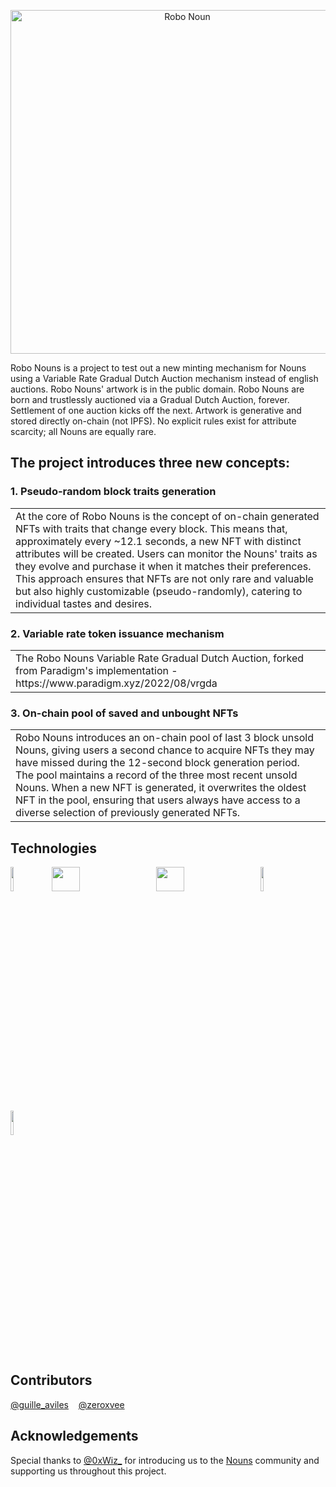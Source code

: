 <p align="center">
  <a href="https://robonouns.wtf/">
    <img alt="Robo Noun" title="Robo Noun" src="https://user-images.githubusercontent.com/33820055/233877002-012f6f01-b367-44c6-807e-039d451c880d.png" width="550">
  </a>
</p>

Robo Nouns is a project to test out a new minting mechanism for Nouns using a Variable Rate Gradual Dutch Auction mechanism instead of english auctions. Robo Nouns' artwork is in the public domain. Robo Nouns are born and trustlessly auctioned via a Gradual Dutch Auction, forever. Settlement of one auction kicks off the next. Artwork is generative and stored directly on-chain (not IPFS). No explicit rules exist for attribute scarcity; all Nouns are equally rare.


## The project introduces three new concepts:

### 1. Pseudo-random block traits generation
<table>
<tr>
<td>
  At the core of Robo Nouns is the concept of on-chain generated NFTs with traits that change every block. This means that, approximately every ~12.1 seconds, a new NFT with distinct attributes will be created. Users can monitor the Nouns' traits as they evolve and purchase it when it matches their preferences. This approach ensures that NFTs are not only rare and valuable but also highly customizable (pseudo-randomly), catering to individual tastes and desires.
</td>
</tr>
</table>

### 2. Variable rate token issuance mechanism
<table>
<tr>
<td>
  The Robo Nouns Variable Rate Gradual Dutch Auction, forked from Paradigm's implementation - https://www.paradigm.xyz/2022/08/vrgda
</td>
</tr>
</table>

### 3. On-chain pool of saved and unbought NFTs
<table>
<tr>
<td>
  Robo Nouns introduces an on-chain pool of last 3 block unsold Nouns, giving users a second chance to acquire NFTs they may have missed during the 12-second block generation period. The pool maintains a record of the three most recent unsold Nouns. When a new NFT is generated, it overwrites the oldest NFT in the pool, ensuring that users always have access to a diverse selection of previously generated NFTs.
</td>
</tr>
</table>


## Technologies
<img src="https://user-images.githubusercontent.com/33820055/233872466-af7679f0-6487-41d3-8d77-93fabd7338ca.png" width=10% height=10%>&nbsp;&nbsp;&nbsp;&nbsp;<img src="https://user-images.githubusercontent.com/33820055/233872105-2f74cbec-f528-4745-99b4-fbacd5e7fdc2.svg" width=30% height=10%>&nbsp;&nbsp;&nbsp;&nbsp;<img src="https://user-images.githubusercontent.com/33820055/233872261-7fbe3789-e6a2-49b9-bdf3-758060bb453c.svg" width=30% height=10%>&nbsp;&nbsp;&nbsp;&nbsp;<img src="https://user-images.githubusercontent.com/33820055/233872845-df32deed-0b0d-46ba-a3fe-ae8c254f81f1.svg" width=10% height=10%>&nbsp;&nbsp;&nbsp;&nbsp;<img src="https://user-images.githubusercontent.com/33820055/233872952-88d2b0f9-c977-44bc-94fc-6516950467a2.svg" width=10% height=10%>

## Contributors
<a href="https://twitter.com/guille_aviles" target="_blank">@guille_aviles</a>&nbsp;&nbsp;&nbsp;&nbsp;<a href="https://twitter.com/zeroxvee" target="_blank">@zeroxvee</a>

## Acknowledgements 

Special thanks to <a href="https://twitter.com/0xWiz_" target="_blank">@0xWiz_</a> for introducing us to the <a href="https://nouns.wtf/" target="_blank">Nouns</a> community and supporting us throughout this project.
